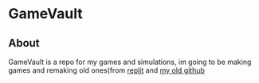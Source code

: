 # GameVault

## About
GameVault is a repo for my games and simulations, im going to be making games and remaking old ones(from [replit](https://replit.com/@CTSInc/MintyTimelyGraphics) and [my old github](https://github.com/cross-sans)

